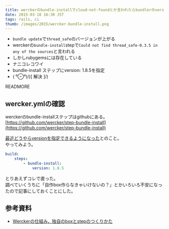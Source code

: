 ```yaml
---
title: werckerのbundle-installでcloud-not-foundとか言われたらbundlerのversionを指定してみよう
date: 2015-03-18 16:30 JST
tags: rails, ci
thumb: /images/2015/wercker-bundle-install.png
---
```


- `bundle update`で`thread_safe`のバージョンが上がる
- werckerの`bundle-install`stepで`Could not find thread_safe-0.3.5 in any of the sources`と言われる
- しかしrubygemsには存在している
- ナニコレコワイ
- bundle-install ステップにversion: 1.8.5を指定
- ( ⁰⊖⁰)/)[ 解決 ]/)

READMORE

## wercker.ymlの確認

werckerのbundle-installステップはgithubにある。  
[https://github.com/wercker/step-bundle-install](https://github.com/wercker/step-bundle-install)

[最近どうやらversionを指定できるようになった](https://github.com/wercker/step-bundle-install#112)とのこと。  
やってみよう。

```yml
build:
    steps:
        - bundle-install:
            version: 1.8.5
```

とりあえずコレで直った。  
調べていくうちに「自作box作らなきゃいけないの？」とかいろいろ不安になったので記事にしておくことにした。

## 参考資料

- [Werckerの仕組み，独自のboxとstepのつくりかた](http://deeeet.com/writing/2014/10/16/wercker/)
